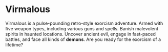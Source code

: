 # Virmalous

Virmalous is a pulse-pounding retro-style exorcism adventure. Armed with five weapon types, including various guns and spells. Banish malevolent spirits in haunted locations. Uncover ancient evil, engage in fast-paced battles, and face all kinds of **demons**. Are you ready for the exorcism of a lifetime?
